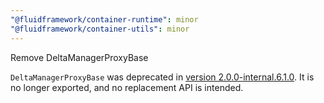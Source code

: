 ```yaml
---
"@fluidframework/container-runtime": minor
"@fluidframework/container-utils": minor
---
```


Remove DeltaManagerProxyBase

`DeltaManagerProxyBase` was deprecated in [version 2.0.0-internal.6.1.0](https://github.com/microsoft/FluidFramework/releases/tag/client_v2.0.0-internal.6.1.0). It is no longer exported, and no replacement API is intended.

